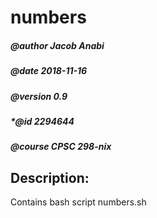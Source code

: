 # numbers

##### *@author Jacob Anabi*
##### *@date 2018-11-16*
##### *@version 0.9*
##### *@id 2294644
##### *@course CPSC 298-nix*

## Description:
Contains bash script numbers.sh
